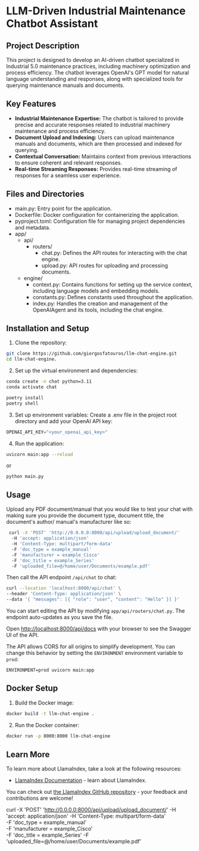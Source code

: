 # LLM-Driven Industrial Maintenance Chatbot Assistant 
## Project Description
This project is designed to develop an AI-driven chatbot specialized in Industrial 5.0 maintenance practices, including
machinery optimization and process efficiency. The chatbot leverages OpenAI's GPT model for natural 
language understanding and responses, along with specialized tools for querying maintenance manuals and 
documents.

## Key Features
 - **Industrial Maintenance Expertise:** The chatbot is tailored to provide precise and accurate responses related to industrial machinery maintenance and process efficiency.
 - **Document Upload and Indexing:** Users can upload maintenance manuals and documents, which are then processed and indexed for querying.
 - **Contextual Conversation:** Maintains context from previous interactions to ensure coherent and relevant responses.
 - **Real-time Streaming Responses:** Provides real-time streaming of responses for a seamless user experience.

## Files and Directories
 - main.py: Entry point for the application.
 - Dockerfile: Docker configuration for containerizing the application.
 - pyproject.toml: Configuration file for managing project dependencies and metadata.
 - app/
   - api/
     - routers/
       - chat.py: Defines the API routes for interacting with the chat engine.
       - upload.py: API routes for uploading and processing documents.
   - engine/
     - context.py: Contains functions for setting up the service context, including language models and embedding models.
     - constants.py: Defines constants used throughout the application.
     - index.py: Handles the creation and management of the OpenAIAgent and its tools, including the chat engine.

## Installation and Setup

1. Clone the repository:
```bash
git clone https://github.com/giorgosfatouros/llm-chat-engine.git
cd llm-chat-engine.
```

2. Set up the virtual environment and dependencies:

```bash
conda create -n chat python=3.11
conda activate chat

poetry install
poetry shell
```
3. Set up environment variables:
Create a .env file in the project root directory and add your OpenAI API key:
```python
OPENAI_API_KEY="<your_openai_api_key>"
```

4. Run the application:

```bash
uvicorn main:app --reload
```
or 

```
python main.py
```

## Usage

Upload any PDF document/manual that you would like to test your chat with
making sure you provide the document type, document title, the document's author/ manual's manufacturer like so:

```bash
 curl -X 'POST' 'http://0.0.0.0:8000/api/upload/upload_document/' 
  -H 'accept: application/json'
  -H 'Content-Type: multipart/form-data'  
  -F 'doc_type = example_manual'  
  -F 'manufacturer = example_Cisco'  
  -F 'doc_title = example_Series'
  -F 'uploaded_file=@/home/user/Documents/example.pdf'

```

Then call the API endpoint `/api/chat` to chat:

```bash
curl --location 'localhost:8000/api/chat' \
--header 'Content-Type: application/json' \
--data '{ "messages": [{ "role": "user", "content": "Hello" }] }'
```



You can start editing the API by modifying `app/api/routers/chat.py`. The endpoint auto-updates as you save the file.

Open [http://localhost:8000/api/docs](http://localhost:8000/docs) with your browser to see the Swagger UI of the API.

The API allows CORS for all origins to simplify development. You can change this behavior by setting the `ENVIRONMENT` environment variable to `prod`:

```
ENVIRONMENT=prod uvicorn main:app
```

## Docker Setup

1. Build the Docker image:
```bash
docker build -t llm-chat-engine .
```
2. Run the Docker container:

```bash
docker run -p 8000:8000 llm-chat-engine
```

## Learn More

To learn more about LlamaIndex, take a look at the following resources:

- [LlamaIndex Documentation](https://docs.llamaindex.ai) - learn about LlamaIndex.

You can check out [the LlamaIndex GitHub repository](https://github.com/run-llama/llama_index) - your feedback and contributions are welcome!


 curl -X 'POST'   'http://0.0.0.0:8000/api/upload/upload_document/' 
  -H 'accept: application/json'
  -H 'Content-Type: multipart/form-data'  
  -F 'doc_type = example_manual'  
  -F 'manufacturer = example_Cisco'  
  -F 'doc_title = example_Series'
  -F 'uploaded_file=@/home/user/Documents/example.pdf'